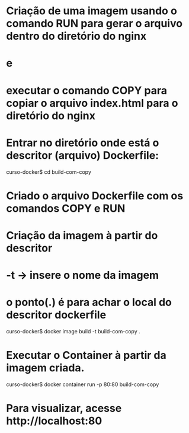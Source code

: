 # Criação de uma imagem usando o comando RUN para gerar o arquivo dentro do diretório do nginx
#                     e
# executar o comando COPY  para copiar o arquivo index.html para o diretório do nginx

# Entrar no diretório onde está o descritor (arquivo) Dockerfile:
curso-docker$ cd build-com-copy

# Criado o arquivo Dockerfile com os comandos COPY e RUN

# Criação da imagem à partir do descritor
# -t -> insere o nome da imagem
#  o ponto(.) é para achar o local do descritor dockerfile
curso-docker$ docker image build -t build-com-copy .

# Executar o Container à partir da imagem criada.
curso-docker$ docker container run -p 80:80 build-com-copy

# Para visualizar, acesse http://localhost:80
